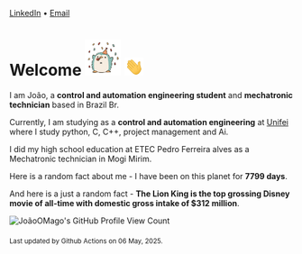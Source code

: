 [LinkedIn](https://www.linkedin.com/in/joão-pedro-gozzoli-b95641301/) &bull;
[Email](joaopedrogozzoli@gmail.com)

# Welcome <img src="happy.gif" height="64px" /> <img src="wave.gif" height="32px" />

I am João, a  **control and automation engineering student** and **mechatronic technician** based in Brazil Br.

Currently, I am studying as a **control and automation engineering** at [Unifei](https://unifei.edu.br) where I study python, C, C++, project management and Ai.

I did my high school education at ETEC Pedro Ferreira alves as a Mechatronic technician in Mogi Mirim.

Here is a random fact about me - I have been on this planet for **7799 days**.

And here is a just a random fact -  **The Lion King is the top grossing Disney movie of all-time with domestic gross intake of $312 million**.

![JoãoOMago's GitHub Profile View Count](https://komarev.com/ghpvc/?username=JoaoOMago)

<sub>Last updated by Github Actions on 06 May, 2025.</sub>
